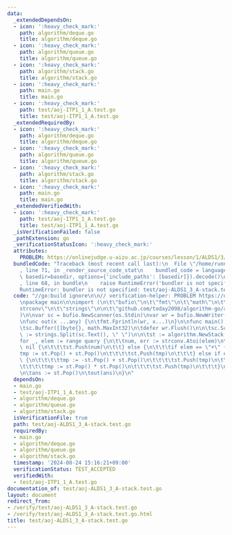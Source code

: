 ```yaml
---
data:
  _extendedDependsOn:
  - icon: ':heavy_check_mark:'
    path: algorithm/deque.go
    title: algorithm/deque.go
  - icon: ':heavy_check_mark:'
    path: algorithm/queue.go
    title: algorithm/queue.go
  - icon: ':heavy_check_mark:'
    path: algorithm/stack.go
    title: algorithm/stack.go
  - icon: ':heavy_check_mark:'
    path: main.go
    title: main.go
  - icon: ':heavy_check_mark:'
    path: test/aoj-ITP1_1_A.test.go
    title: test/aoj-ITP1_1_A.test.go
  _extendedRequiredBy:
  - icon: ':heavy_check_mark:'
    path: algorithm/deque.go
    title: algorithm/deque.go
  - icon: ':heavy_check_mark:'
    path: algorithm/queue.go
    title: algorithm/queue.go
  - icon: ':heavy_check_mark:'
    path: algorithm/stack.go
    title: algorithm/stack.go
  - icon: ':heavy_check_mark:'
    path: main.go
    title: main.go
  _extendedVerifiedWith:
  - icon: ':heavy_check_mark:'
    path: test/aoj-ITP1_1_A.test.go
    title: test/aoj-ITP1_1_A.test.go
  _isVerificationFailed: false
  _pathExtension: go
  _verificationStatusIcon: ':heavy_check_mark:'
  attributes:
    PROBLEM: https://onlinejudge.u-aizu.ac.jp/courses/lesson/1/ALDS1/3/ALDS1_3_A
  bundledCode: "Traceback (most recent call last):\n  File \"/home/runner/.local/lib/python3.10/site-packages/onlinejudge_verify/documentation/build.py\"\
    , line 71, in _render_source_code_stat\n    bundled_code = language.bundle(stat.path,\
    \ basedir=basedir, options={'include_paths': [basedir]}).decode()\n  File \"/home/runner/.local/lib/python3.10/site-packages/onlinejudge_verify/languages/user_defined.py\"\
    , line 68, in bundle\n    raise RuntimeError('bundler is not specified: {}'.format(str(path)))\n\
    RuntimeError: bundler is not specified: test/aoj-ALDS1_3_A-stack.test.go\n"
  code: "//go:build ignore\n\n// verification-helper: PROBLEM https://onlinejudge.u-aizu.ac.jp/courses/lesson/1/ALDS1/3/ALDS1_3_A\n\
    \npackage main\n\nimport (\n\t\"bufio\"\n\t\"fmt\"\n\t\"math\"\n\t\"os\"\n\t\"\
    strconv\"\n\t\"strings\"\n\n\t\"github.com/today2098/algorithm-go/algorithm\"\n\
    )\n\nvar sc = bufio.NewScanner(os.Stdin)\nvar wr = bufio.NewWriter(os.Stdout)\n\
    \nfunc out(x ...any) {\n\tfmt.Fprintln(wr, x...)\n}\n\nfunc main() {\n\tsc.Split(bufio.ScanLines)\n\
    \tsc.Buffer([]byte{}, math.MaxInt32)\n\tdefer wr.Flush()\n\n\tsc.Scan()\n\tquery\
    \ := strings.Split(sc.Text(), \" \")\n\n\tst := algorithm.NewStack[int]()\n\t\
    for _, elem := range query {\n\t\tnum, err := strconv.Atoi(elem)\n\t\tif err ==\
    \ nil {\n\t\t\tst.Push(num)\n\t\t} else {\n\t\t\tif elem == \"+\" {\n\t\t\t\t\
    tmp := st.Pop() + st.Pop()\n\t\t\t\tst.Push(tmp)\n\t\t\t} else if elem == \"-\"\
    \ {\n\t\t\t\ttmp := -st.Pop() + st.Pop()\n\t\t\t\tst.Push(tmp)\n\t\t\t} else {\n\
    \t\t\t\ttmp := st.Pop() * st.Pop()\n\t\t\t\tst.Push(tmp)\n\t\t\t}\n\t\t}\n\t}\n\
    \n\tans := st.Pop()\n\tout(ans)\n}\n"
  dependsOn:
  - main.go
  - test/aoj-ITP1_1_A.test.go
  - algorithm/deque.go
  - algorithm/queue.go
  - algorithm/stack.go
  isVerificationFile: true
  path: test/aoj-ALDS1_3_A-stack.test.go
  requiredBy:
  - main.go
  - algorithm/deque.go
  - algorithm/queue.go
  - algorithm/stack.go
  timestamp: '2024-08-24 15:16:21+09:00'
  verificationStatus: TEST_ACCEPTED
  verifiedWith:
  - test/aoj-ITP1_1_A.test.go
documentation_of: test/aoj-ALDS1_3_A-stack.test.go
layout: document
redirect_from:
- /verify/test/aoj-ALDS1_3_A-stack.test.go
- /verify/test/aoj-ALDS1_3_A-stack.test.go.html
title: test/aoj-ALDS1_3_A-stack.test.go
---
```

